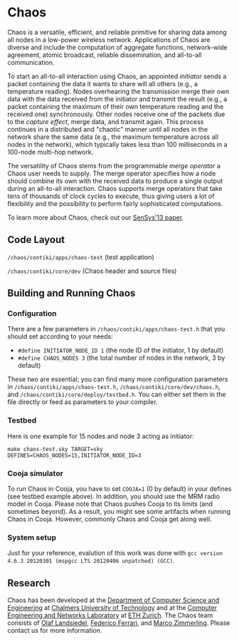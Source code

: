 Chaos
======

Chaos is a versatile, efficient, and reliable primitive for sharing data among all nodes in a low-power wireless network.
Applications of Chaos are diverse and include the computation of aggregate functions, network-wide agreement, atomic broadcast, reliable dissemination, and all-to-all communication.

To start an all-to-all interaction using Chaos, an appointed *initiator* sends a packet containing the data it wants to share will all others (e.g., a temperature reading).
Nodes overhearing the transmission merge their own data with the data received from the initiator and transmit the result (e.g., a packet containing the maximum of their own temperature reading and the received one) synchronously.
Other nodes receive one of the packets due to the *capture effect*, merge data, and transmit again.
This process continues in a distributed and "chaotic" manner until all nodes in the network share the same data (e.g., the maximum temperature across all nodes in the network), which typically  takes less than 100 milliseconds in a 100-node multi-hop network.

The versatility of Chaos stems from the programmable *merge operator* a Chaos user needs to supply.
The merge operator specifies how a node should combine its own with the received data to produce a single output during an all-to-all interaction.
Chaos supports merge operators that take tens of thousands of clock cycles to execute, thus giving users a lot of flexibility and the possibility to perform fairly sophisticated computations.

To learn more about Chaos, check out our [SenSys'13 paper](http://dl.acm.org/citation.cfm?id=2517358).

Code Layout
-----------

`/chaos/contiki/apps/chaos-test` (test application)

`/chaos/contiki/core/dev` (Chaos header and source files)


Building and Running Chaos
----------------------

### Configuration 

There are a few parameters in `/chaos/contiki/apps/chaos-test.h` that you should set according to your needs:

* `#define INITIATOR_NODE_ID 1` (the node ID of the initiator, 1 by default)
* `#define CHAOS_NODES 3` (the total number of nodes in the network, 3 by default)

These two are essential; you can find many more configuration parameters in `/chaos/contiki/apps/chaos-test.h`, `/chaos/contiki/core/dev/chaos.h`, and `/chaos/contiki/core/deploy/testbed.h`. You can either set them in the file directly or feed as parameters to your compiler.

### Testbed

Here is one example for 15 nodes and node 3 acting as initiator:

`make chaos-test.sky TARGET=sky DEFINES=CHAOS_NODES=15,INITIATOR_NODE_ID=3`

### Cooja simulator 

To run Chaos in Cooja, you have to set `COOJA=1` (0 by default) in your defines (see testbed example above). In addition, you should use the MRM radio model in Cooja. Please note that Chaos pushes Cooja to its limits (and sometimes beyond). As a result, you might see some artifacts when running Chaos in Cooja. However, commonly Chaos and Cooja get along well.

### System setup 

Just for your reference, evalution of this work was done with `gcc version 4.6.3 20120301 (mspgcc LTS 20120406 unpatched) (GCC)`.

Research
--------

Chaos has been developed at the [Department of Computer Science and Engineering](http://www.chalmers.se/cse/EN/) at [Chalmers University of Technology](http://www.chalmers.se/en/Pages/default.aspx) and at the [Computer Engineering and Networks Laboratory](http://www.tec.ethz.ch/) at [ETH Zurich](http://www.ethz.ch/index_EN). The Chaos team consists of [Olaf Landsiedel](http://www.cse.chalmers.se/~olafl/), [Federico Ferrari](http://www.tik.ee.ethz.ch/~ferrarif/), and [Marco Zimmerling](http://www.tik.ee.ethz.ch/~marcoz/). Please contact us for more information.
